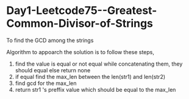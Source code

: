# Day1-Leetcode75--Greatest-Common-Divisor-of-Strings
To find the GCD among the strings


Algorithm to appoarch the solution is to follow these steps,
1. find the value is equal or not equal while concatenating them, they should equal else return none
2. if equal find the max_len between the len(str1) and len(str2)
3. find gcd for the max_len
4. return str1 's preffix value which should be equal to the max_len
